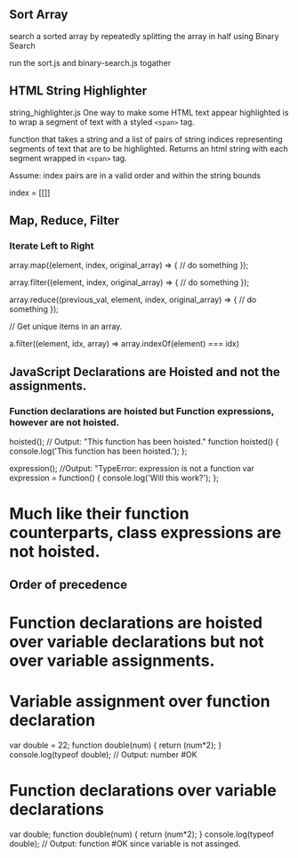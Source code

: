 ## Sort Array

search a sorted array by repeatedly splitting the array in half using Binary Search

run the sort.js and binary-search.js togather

## HTML String Highlighter
string_highlighter.js
One way to make some HTML text appear highlighted is to wrap a segment of text with a styled `<span>` tag.

function that takes a string and a list of pairs of string indices representing segments of text that are to be highlighted. Returns an html string with each segment wrapped in `<span>` tag.

Assume: index pairs are in a valid order and within the string bounds

index = [[]]

## Map, Reduce, Filter
### Iterate Left to Right

array.map((element, index, original_array) => {
      // do something
});

array.filter((element, index, original_array) => {
      // do something
});

array.reduce((previous_val, element, index, original_array) => {
      // do something
});

// Get unique items in an array.

a.filter((element, idx, array) => array.indexOf(element) === idx)

## JavaScript Declarations are Hoisted and not the assignments.

### Function declarations are hoisted but Function expressions, however are not hoisted.
hoisted(); // Output: "This function has been hoisted."
function hoisted() {
  console.log('This function has been hoisted.');
};

expression(); //Output: "TypeError: expression is not a function
var expression = function() {
  console.log('Will this work?');
};

# Much like their function counterparts, class expressions are not hoisted.

## Order of precedence
# Function declarations are hoisted over variable declarations but not over variable assignments.
# Variable assignment over function declaration

var double = 22;
function double(num) {
  return (num*2);
}
console.log(typeof double); // Output: number #OK

# Function declarations over variable declarations
var double;
function double(num) {
  return (num*2);
}
console.log(typeof double); // Output: function  #OK since variable is not assinged.


